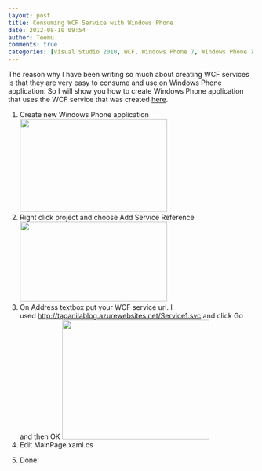 ```yaml
---
layout: post
title: Consuming WCF Service with Windows Phone
date: 2012-08-10 09:54
author: Teemu
comments: true
categories: [Visual Studio 2010, WCF, Windows Phone 7, Windows Phone 7.5]
---
```

The reason why I have been writing so much about creating WCF services is that they are very easy to consume and use on Windows Phone application.
So I will show you how to create Windows Phone application that uses the WCF service that was created <a title="Publishing WCF service that uses Blob Storage into Windows Azure Websites" href="http://tapanila.net/publishing-wcf-service-that-uses-blob-storage-into-windows-azure-websites/">here</a>.

<!--more-->
<ol>
	<li>Create new Windows Phone application
<a href="http://tapanila.azurewebsites.net/wp-content/uploads/2012/08/CreateNewWP7Project.png"><img class="alignnone size-medium wp-image-253" title="CreateNewWP7Project" src="http://res.cloudinary.com/tapanila-net/image/upload/h_189,w_300/v1388360709/CreateNewWP7Project_uwyckc.png" alt="" width="300" height="189" /></a></li>
	<li>Right click project and choose Add Service Reference
<a href="http://tapanila.azurewebsites.net/wp-content/uploads/2012/08/AddServiceReference1.png"><img class="alignnone size-medium wp-image-254" title="AddServiceReference" src="http://res.cloudinary.com/tapanila-net/image/upload/h_163,w_300/v1388360708/AddServiceReference1_nyqbke.png" alt="" width="300" height="163" /></a></li>
	<li>On Address textbox put your WCF service url.
I used <a href="http://tapanilablog.azurewebsites.net/Service1.svc">http://tapanilablog.azurewebsites.net/Service1.svc</a> and click Go and then OK
<a href="http://tapanila.azurewebsites.net/wp-content/uploads/2012/08/AddServiceReferenceSearched.png"><img class="alignnone size-medium wp-image-246" title="AddServiceReferenceSearched" src="http://res.cloudinary.com/tapanila-net/image/upload/h_243,w_300/v1388360711/AddServiceReferenceSearched_lqs3r6.png" alt="" width="300" height="243" /></a></li>
	<li>Edit MainPage.xaml.cs</li>
        <p><script src="https://gist.github.com/3311973.js"> </script></p>
	<li>Done!</li>
</ol>
